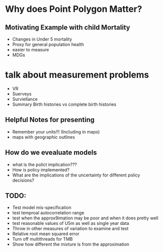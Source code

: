 # Why does Point Polygon Matter?  

## Motivating Example with child Mortality  
 - Changes in Under 5 mortality  
 - Proxy for general population health
 - easier to measure  
 - MDGs

# talk about measurement problems  
 - VR  
 - Suerveys  
 - Surviellance  
 - Summary Birth histories vs complete birth histories  

## Helpful Notes for presenting  
 - Remember your units!!! (Including in maps)  
 - maps with geographic outlines  

## How do we evealuate models
 - what is the polict implication???  
 - How is policy implemented?  
 - What are the implications of the uncertainty for different policy decisions?  

## TODO:
 - Test model mis-specification  
 - test temproal autocorrelation range  
 - test when the approx9imation may be poor and when it does pretty well  
 - test reasonable values of U5m as well as single year data 
 - Throw in other measures of variation to examine and test 
 - Relative root mean squared error
 - Turn off multithreads for TMB 
 - Show how different the mixture is from the approximation   
